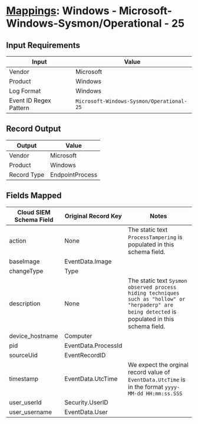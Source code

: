 # [Mappings](README.md): Windows - Microsoft-Windows-Sysmon/Operational - 25

## Input Requirements

|Input|Value|
|-----|-----|
|Vendor|Microsoft|
|Product|Windows|
|Log Format|Windows|
|Event ID Regex Pattern|`Microsoft-Windows-Sysmon/Operational-25`|

## Record Output

|Output|Value|
|------|-----|
|Vendor|Microsoft|
|Product|Windows|
|Record Type|EndpointProcess|

## Fields Mapped

|Cloud SIEM Schema Field|Original Record Key|Notes|
|-----------------------|-------------------|-----|
|action|None|The static text `ProcessTampering` is populated in this schema field.|
|baseImage|EventData.Image||
|changeType|Type||
|description|None|The static text `Sysmon observed process hiding techniques such as "hollow" or "herpaderp" are being detected` is populated in this schema field.|
|device_hostname|Computer||
|pid|EventData.ProcessId||
|sourceUid|EventRecordID||
|timestamp|EventData.UtcTime|We expect the orginal record value of `EventData.UtcTime` is in the format `yyyy-MM-dd HH:mm:ss.SSS`|
|user_userId|Security.UserID||
|user_username|EventData.User||

